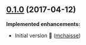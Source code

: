 ## [0.1.0](https://github.com/SparkHub/attr_statements/tree/v0.1.0) (2017-04-12)

**Implemented enhancements:**
- Initial version :tada: ([mchaisse](https://github.com/mchaisse))
